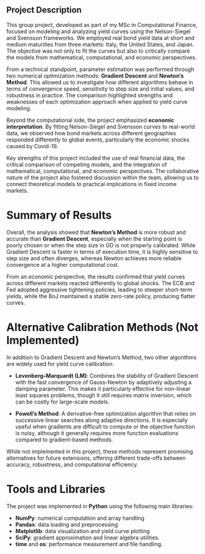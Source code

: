## Project Description

This group project, developed as part of my MSc in Computational Finance, focused on modeling and analyzing yield curves using the Nelson-Siegel and Svensson frameworks. We employed real bond yield data at short and medium maturities from three markets: Italy, the United States, and Japan. The objective was not only to fit the curves but also to critically compare the models from mathematical, computational, and economic perspectives.

From a technical standpoint, parameter estimation was performed through two numerical optimization methods: **Gradient Descent** and **Newton’s Method**. This allowed us to investigate how different algorithms behave in terms of convergence speed, sensitivity to step size and initial values, and robustness in practice. The comparison highlighted strengths and weaknesses of each optimization approach when applied to yield curve modeling.

Beyond the computational side, the project emphasized **economic interpretation**. By fitting Nelson-Siegel and Svensson curves to real-world data, we observed how bond markets across different geographies responded differently to global events, particularly the economic shocks caused by Covid-19. 

Key strengths of this project included the use of real financial data, the critical comparison of competing models, and the integration of mathematical, computational, and economic perspectives. The collaborative nature of the project also fostered discussion within the team, allowing us to connect theoretical models to practical implications in fixed income markets.

# Summary of Results

Overall, the analysis showed that **Newton’s Method** is more robust and accurate than **Gradient Descent**, especially when the starting point is poorly chosen or when the step size in GD is not properly calibrated. While Gradient Descent is faster in terms of execution time, it is highly sensitive to step size and often diverges, whereas Newton achieves more reliable convergence at a higher computational cost.  

From an economic perspective, the results confirmed that yield curves across different markets reacted differently to global shocks. The ECB and Fed adopted aggressive tightening policies, leading to steeper short-term yields, while the BoJ maintained a stable zero-rate policy, producing flatter curves. 

# Alternative Calibration Methods (Not Implemented)

In addition to Gradient Descent and Newton’s Method, two other algorithms are widely used for yield curve calibration:  

- **Levenberg–Marquardt (LM)**: Combines the stability of Gradient Descent with the fast convergence of Gauss-Newton by adaptively adjusting a damping parameter. This makes it particularly effective for non-linear least squares problems, though it still requires matrix inversion, which can be costly for large-scale models.  

- **Powell’s Method**: A derivative-free optimization algorithm that relies on successive linear searches along adaptive directions. It is especially useful when gradients are difficult to compute or the objective function is noisy, although it generally requires more function evaluations compared to gradient-based methods.  

While not implemented in this project, these methods represent promising alternatives for future extensions, offering different trade-offs between accuracy, robustness, and computational efficiency.

# Tools and Libraries

The project was implemented in **Python** using the following main libraries:

- **NumPy**: numerical computation and array handling  
- **Pandas**: data loading and preprocessing  
- **Matplotlib**: data visualization and yield curve plotting  
- **SciPy**: gradient approximation and linear algebra utilities.  
- **time** and **os**: performance measurement and file handling.  

